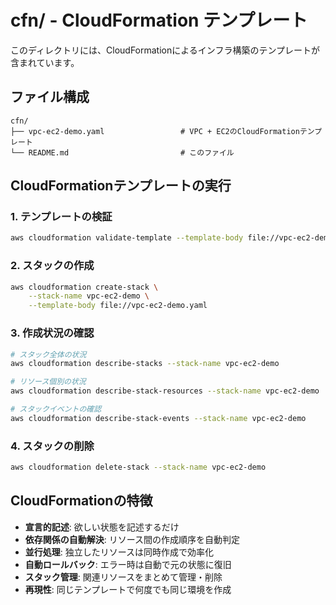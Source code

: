 # cfn/ - CloudFormation テンプレート

このディレクトリには、CloudFormationによるインフラ構築のテンプレートが含まれています。

## ファイル構成

```
cfn/
├── vpc-ec2-demo.yaml                 # VPC + EC2のCloudFormationテンプレート
└── README.md                         # このファイル
```

## CloudFormationテンプレートの実行

### 1. テンプレートの検証
```bash
aws cloudformation validate-template --template-body file://vpc-ec2-demo.yaml
```

### 2. スタックの作成
```bash
aws cloudformation create-stack \
    --stack-name vpc-ec2-demo \
    --template-body file://vpc-ec2-demo.yaml
```

### 3. 作成状況の確認
```bash
# スタック全体の状況
aws cloudformation describe-stacks --stack-name vpc-ec2-demo

# リソース個別の状況
aws cloudformation describe-stack-resources --stack-name vpc-ec2-demo

# スタックイベントの確認
aws cloudformation describe-stack-events --stack-name vpc-ec2-demo
```

### 4. スタックの削除
```bash
aws cloudformation delete-stack --stack-name vpc-ec2-demo
```

## CloudFormationの特徴

- **宣言的記述**: 欲しい状態を記述するだけ
- **依存関係の自動解決**: リソース間の作成順序を自動判定
- **並行処理**: 独立したリソースは同時作成で効率化
- **自動ロールバック**: エラー時は自動で元の状態に復旧
- **スタック管理**: 関連リソースをまとめて管理・削除
- **再現性**: 同じテンプレートで何度でも同じ環境を作成